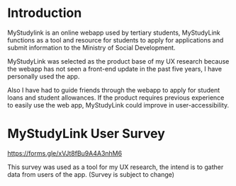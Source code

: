 # Introduction
MyStudylink is an online webapp used by tertiary students, MyStudyLink functions as a tool and resource for students to apply for applications and submit information to the Ministry of Social Development.

MyStudyLink was selected as the product base of my UX research because the webapp has not seen a front-end update in the past five years, I have personally used the app. 

Also I have had to guide friends through the webapp to apply for student loans and student allowances. If the product requires previous experience to easily use the web app, MyStudyLink could improve in user-accessibility.   

# MyStudyLink User Survey
https://forms.gle/xVJt8fBu9A4A3nhM6

This survey was used as a tool for my UX research, the intend is to gather data from users of the app. (Survey is subject to change)

